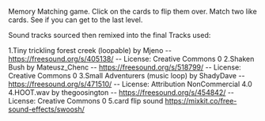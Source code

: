 

Memory Matching game. 
Click on the cards to flip them over. 
Match two like cards.
See if you can get to the last level.
 







 
 
 
 
 
 
 
 
 
 
 
 
 
 
 
 Sound tracks sourced then remixed into the final
 Tracks used:

1.Tiny trickling forest creek (loopable) by Mjeno -- https://freesound.org/s/405138/ -- License: Creative Commons 0
2.Shaken Bush by Mateusz_Chenc -- https://freesound.org/s/518799/ -- License: Creative Commons 0
3.Small Adventurers (music loop) by ShadyDave -- https://freesound.org/s/471510/ -- License: Attribution NonCommercial 4.0
4.HOOT.wav by thegoosington -- https://freesound.org/s/454842/ -- License: Creative Commons 0
5.card flip sound https://mixkit.co/free-sound-effects/swoosh/